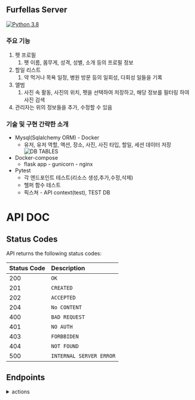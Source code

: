 ## Furfellas Server
[![Python 3.8](https://img.shields.io/badge/python-v3.8-blue)](https://www.python.org/downloads/release/python-380/)
### 주요 기능
1. 펫 프로필
   1. 펫 이름, 몸무게, 성격, 성별, 소개 등의 프로필 정보
2. 할일 리스트
   1. 약 먹거나 목욕 일정, 병원 방문 등의 일회성, 다회성 일들을 기록
3. 앨범
   1. 사진 속 활동, 사진의 위치, 펫을 선택하여 저장하고, 해당 정보를 필터링 하여 사진 검색
4. 관리자는 위의 정보들을 추가, 수정할 수 있음
### 기술 및 구현 간략한 소개
* Mysql(Sqlalchemy ORM) - Docker
  * 유저, 유저 역할, 액션, 장소, 사진, 사진 타입, 할일, 세션 데이터 저장 
  ![DB TABLES](https://user-images.githubusercontent.com/47915302/150068250-8911080d-79d7-4988-abd9-c88d3d180385.png)
* Docker-compose
  * flask app - gunicorn - nginx
* Pytest 
  * 각 엔드포인트 테스트(리소스 생성,추가,수정,삭제)
  * 헬퍼 함수 테스트
  * 픽스쳐 - API context(test), TEST DB
# API DOC
<!-- ## Authorization
| Key | Value | 
| :--- | :--- | 
| `Authorization` | Session key | -->

## Status Codes

API returns the following status codes:

| Status Code | Description |
| :--- | :--- |
| 200 | `OK` |
| 201 | `CREATED` |
| 202 | `ACCEPTED` |
| 204 | `No CONTENT` |
| 400 | `BAD REQUEST` |
| 401 | `NO AUTH` |
| 403 | `FORBBIDEN` |
| 404 | `NOT FOUND` |
| 500 | `INTERNAL SERVER ERROR` |

## Endpoints
<details>
<summary>actions</summary>

| Fetch actions	|  |
| :--- | :--- | 
| URL	| /actions |
| Method	| GET |
| Success Response	| Code: 200 <br> Content:[{"id": 1, "name": "play"}, ...}]

| Fetch an action	|  |
| :--- | :--- | 
| URL	| /actions/<strong>id:action_id</strong> |
| URL Parameters |	Required: <strong>action_id=[integer]</strong>
| Method	| GET |
| Success Response	| Code: 200 <br> Content:{"id": 1, "name": "play"}
| Error Response	| Code: 404 <br> Content:{"error": "NOT FOUND}
| Sample Request	| /actions/1 |
| Notes	|  |

| Delete an action	|  |
| :--- | :--- | 
| URL	| /actions/<strong>id:action_id</strong> |
| URL Parameters |	Required: <strong>action_id=[integer]</strong>
| Method	| DELETE |
| Success Response	| Code: 204 <br> NO CONTENT
| Error Response	| Code: 404 <br> Content:{"error": "NOT FOUND}
| Sample Request	| /actions/1 |
| Notes	|  |
</details>

